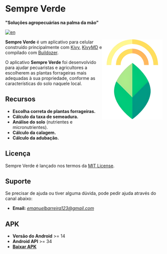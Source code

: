 # Sempre Verde
**"Soluções agropecuárias na palma da mão"**

[![en](https://img.shields.io/badge/lang-en-red.svg)](https://github.com/emanuelet123/SempreVerde/blob/main/README.md)

<img align="right" height="256" src="https://github.com/emanuelet123/SempreVerde/blob/main/Images/logo.png"/>

**Sempre Verde** é um aplicativo para celular construído principalmente com [Kivy](https://github.com/kivy/kivy), [KivyMD](https://github.com/kivymd/KivyMD) e compilado com [Buildozer](https://github.com/kivy/buildozer).

O aplicativo **Sempre Verde** foi desenvolvido para ajudar pecuaristas e agricultores a escolherem as plantas forrageiras mais adequadas à sua propriedade, conforme as características do solo naquele local.

## Recursos
- **Escolha correta de plantas forrageiras.**
- **Cálculo da taxa de semeadura.**
- **Análise do solo** (nutrientes e micronutrientes).
- **Cálculo da calagem.**
- **Cálculo da adubação.**

## Licença
Sempre Verde é lançado nos termos da [MIT License](https://github.com/emanuelet123/SempreVerde/blob/main/LICENSE).

## Suporte
Se precisar de ajuda ou tiver alguma dúvida, pode pedir ajuda através do canal abaixo:
- **Email:** *emanuelbarreira123@gmail.com*

## APK
- **Versão do Android** >= 14
- **Android API** >= 34
- **[Baixar APK](https://github.com/emanuelet123/SempreVerde/blob/main/bin)**
